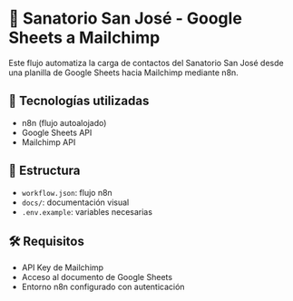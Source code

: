 # 📨 Sanatorio San José - Google Sheets a Mailchimp

Este flujo automatiza la carga de contactos del Sanatorio San José desde una planilla de Google Sheets hacia Mailchimp mediante n8n.

## 🚀 Tecnologías utilizadas

- n8n (flujo autoalojado)
- Google Sheets API
- Mailchimp API

## 📂 Estructura
- `workflow.json`: flujo n8n
- `docs/`: documentación visual
- `.env.example`: variables necesarias

## 🛠️ Requisitos
- API Key de Mailchimp
- Acceso al documento de Google Sheets
- Entorno n8n configurado con autenticación
